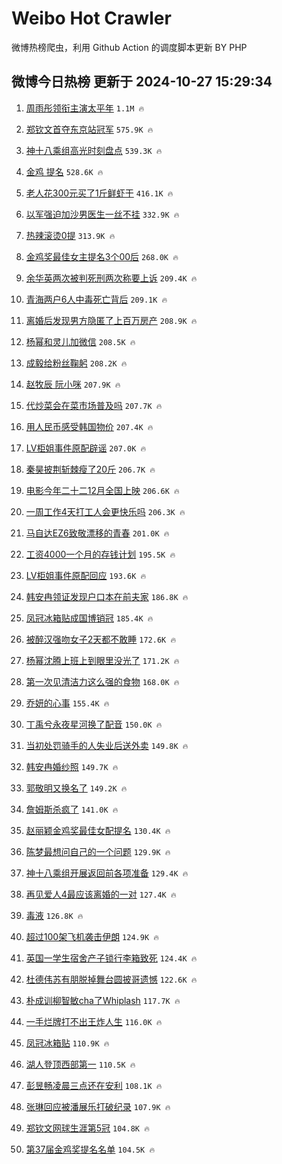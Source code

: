 # Weibo Hot Crawler 



微博热榜爬虫，利用 Github Action 的调度脚本更新 BY PHP 


## 微博今日热榜 更新于 2024-10-27 15:29:34 
1. [周雨彤领衔主演太平年](https://s.weibo.com/weibo?q=%23%E5%91%A8%E9%9B%A8%E5%BD%A4%E9%A2%86%E8%A1%94%E4%B8%BB%E6%BC%94%E5%A4%AA%E5%B9%B3%E5%B9%B4%23&t=31&band_rank=1&Refer=top) `1.1M 🔥` 

1. [郑钦文首夺东京站冠军](https://s.weibo.com/weibo?q=%23%E9%83%91%E9%92%A6%E6%96%87%E9%A6%96%E5%A4%BA%E4%B8%9C%E4%BA%AC%E7%AB%99%E5%86%A0%E5%86%9B%23&t=31&band_rank=2&Refer=top) `575.9K 🔥` 

1. [神十八乘组高光时刻盘点](https://s.weibo.com/weibo?q=%23%E7%A5%9E%E5%8D%81%E5%85%AB%E4%B9%98%E7%BB%84%E9%AB%98%E5%85%89%E6%97%B6%E5%88%BB%E7%9B%98%E7%82%B9%23&t=31&band_rank=3&Refer=top) `539.3K 🔥` 

1. [金鸡 提名](https://s.weibo.com/weibo?q=%E9%87%91%E9%B8%A1%20%E6%8F%90%E5%90%8D&t=31&band_rank=4&Refer=top) `528.6K 🔥` 

1. [老人花300元买了1斤鲜虾干](https://s.weibo.com/weibo?q=%23%E8%80%81%E4%BA%BA%E8%8A%B1300%E5%85%83%E4%B9%B0%E4%BA%861%E6%96%A4%E9%B2%9C%E8%99%BE%E5%B9%B2%23&t=31&band_rank=5&Refer=top) `416.1K 🔥` 

1. [以军强迫加沙男医生一丝不挂](https://s.weibo.com/weibo?q=%23%E4%BB%A5%E5%86%9B%E5%BC%BA%E8%BF%AB%E5%8A%A0%E6%B2%99%E7%94%B7%E5%8C%BB%E7%94%9F%E4%B8%80%E4%B8%9D%E4%B8%8D%E6%8C%82%23&t=31&band_rank=6&Refer=top) `332.9K 🔥` 

1. [热辣滚烫0提](https://s.weibo.com/weibo?q=%23%E7%83%AD%E8%BE%A3%E6%BB%9A%E7%83%AB0%E6%8F%90%23&t=31&band_rank=7&Refer=top) `313.9K 🔥` 

1. [金鸡奖最佳女主提名3个00后](https://s.weibo.com/weibo?q=%23%E9%87%91%E9%B8%A1%E5%A5%96%E6%9C%80%E4%BD%B3%E5%A5%B3%E4%B8%BB%E6%8F%90%E5%90%8D3%E4%B8%AA00%E5%90%8E%23&t=31&band_rank=8&Refer=top) `268.0K 🔥` 

1. [余华英两次被判死刑两次称要上诉](https://s.weibo.com/weibo?q=%23%E4%BD%99%E5%8D%8E%E8%8B%B1%E4%B8%A4%E6%AC%A1%E8%A2%AB%E5%88%A4%E6%AD%BB%E5%88%91%E4%B8%A4%E6%AC%A1%E7%A7%B0%E8%A6%81%E4%B8%8A%E8%AF%89%23&t=31&band_rank=9&Refer=top) `209.4K 🔥` 

1. [青海两户6人中毒死亡背后](https://s.weibo.com/weibo?q=%23%E9%9D%92%E6%B5%B7%E4%B8%A4%E6%88%B76%E4%BA%BA%E4%B8%AD%E6%AF%92%E6%AD%BB%E4%BA%A1%E8%83%8C%E5%90%8E%23&t=31&band_rank=10&Refer=top) `209.1K 🔥` 

1. [离婚后发现男方隐匿了上百万房产](https://s.weibo.com/weibo?q=%23%E7%A6%BB%E5%A9%9A%E5%90%8E%E5%8F%91%E7%8E%B0%E7%94%B7%E6%96%B9%E9%9A%90%E5%8C%BF%E4%BA%86%E4%B8%8A%E7%99%BE%E4%B8%87%E6%88%BF%E4%BA%A7%23&t=31&band_rank=11&Refer=top) `208.9K 🔥` 

1. [杨幂和灵儿加微信](https://s.weibo.com/weibo?q=%E6%9D%A8%E5%B9%82%E5%92%8C%E7%81%B5%E5%84%BF%E5%8A%A0%E5%BE%AE%E4%BF%A1&t=31&band_rank=12&Refer=top) `208.5K 🔥` 

1. [成毅给粉丝鞠躬](https://s.weibo.com/weibo?q=%23%E6%88%90%E6%AF%85%E7%BB%99%E7%B2%89%E4%B8%9D%E9%9E%A0%E8%BA%AC%23&t=31&band_rank=13&Refer=top) `208.2K 🔥` 

1. [赵牧辰 阮小咪](https://s.weibo.com/weibo?q=%E8%B5%B5%E7%89%A7%E8%BE%B0%20%E9%98%AE%E5%B0%8F%E5%92%AA&t=31&band_rank=14&Refer=top) `207.9K 🔥` 

1. [代炒菜会在菜市场普及吗](https://s.weibo.com/weibo?q=%23%E4%BB%A3%E7%82%92%E8%8F%9C%E4%BC%9A%E5%9C%A8%E8%8F%9C%E5%B8%82%E5%9C%BA%E6%99%AE%E5%8F%8A%E5%90%97%23&t=31&band_rank=15&Refer=top) `207.7K 🔥` 

1. [用人民币感受韩国物价](https://s.weibo.com/weibo?q=%E7%94%A8%E4%BA%BA%E6%B0%91%E5%B8%81%E6%84%9F%E5%8F%97%E9%9F%A9%E5%9B%BD%E7%89%A9%E4%BB%B7&t=31&band_rank=16&Refer=top) `207.4K 🔥` 

1. [LV柜姐事件原配辟谣](https://s.weibo.com/weibo?q=%23LV%E6%9F%9C%E5%A7%90%E4%BA%8B%E4%BB%B6%E5%8E%9F%E9%85%8D%E8%BE%9F%E8%B0%A3%23&t=31&band_rank=17&Refer=top) `207.0K 🔥` 

1. [秦昊披荆斩棘瘦了20斤](https://s.weibo.com/weibo?q=%E7%A7%A6%E6%98%8A%E6%8A%AB%E8%8D%86%E6%96%A9%E6%A3%98%E7%98%A6%E4%BA%8620%E6%96%A4&t=31&band_rank=18&Refer=top) `206.7K 🔥` 

1. [电影今年二十二12月全国上映](https://s.weibo.com/weibo?q=%23%E7%94%B5%E5%BD%B1%E4%BB%8A%E5%B9%B4%E4%BA%8C%E5%8D%81%E4%BA%8C12%E6%9C%88%E5%85%A8%E5%9B%BD%E4%B8%8A%E6%98%A0%23&t=31&band_rank=19&Refer=top) `206.6K 🔥` 

1. [一周工作4天打工人会更快乐吗](https://s.weibo.com/weibo?q=%23%E4%B8%80%E5%91%A8%E5%B7%A5%E4%BD%9C4%E5%A4%A9%E6%89%93%E5%B7%A5%E4%BA%BA%E4%BC%9A%E6%9B%B4%E5%BF%AB%E4%B9%90%E5%90%97%23&t=31&band_rank=20&Refer=top) `206.3K 🔥` 

1. [马自达EZ6致敬漂移的青春](https://s.weibo.com/weibo?q=%23%E9%A9%AC%E8%87%AA%E8%BE%BEEZ6%E8%87%B4%E6%95%AC%E6%BC%82%E7%A7%BB%E7%9A%84%E9%9D%92%E6%98%A5%23&t=31&band_rank=21&Refer=top) `201.0K 🔥` 

1. [工资4000一个月的存钱计划](https://s.weibo.com/weibo?q=%E5%B7%A5%E8%B5%844000%E4%B8%80%E4%B8%AA%E6%9C%88%E7%9A%84%E5%AD%98%E9%92%B1%E8%AE%A1%E5%88%92&t=31&band_rank=22&Refer=top) `195.5K 🔥` 

1. [LV柜姐事件原配回应](https://s.weibo.com/weibo?q=%23LV%E6%9F%9C%E5%A7%90%E4%BA%8B%E4%BB%B6%E5%8E%9F%E9%85%8D%E5%9B%9E%E5%BA%94%23&t=31&band_rank=23&Refer=top) `193.6K 🔥` 

1. [韩安冉领证发现户口本在前夫家](https://s.weibo.com/weibo?q=%23%E9%9F%A9%E5%AE%89%E5%86%89%E9%A2%86%E8%AF%81%E5%8F%91%E7%8E%B0%E6%88%B7%E5%8F%A3%E6%9C%AC%E5%9C%A8%E5%89%8D%E5%A4%AB%E5%AE%B6%23&t=31&band_rank=24&Refer=top) `186.8K 🔥` 

1. [凤冠冰箱贴成国博销冠](https://s.weibo.com/weibo?q=%23%E5%87%A4%E5%86%A0%E5%86%B0%E7%AE%B1%E8%B4%B4%E6%88%90%E5%9B%BD%E5%8D%9A%E9%94%80%E5%86%A0%23&t=31&band_rank=25&Refer=top) `185.4K 🔥` 

1. [被醉汉强吻女子2天都不敢睡](https://s.weibo.com/weibo?q=%23%E8%A2%AB%E9%86%89%E6%B1%89%E5%BC%BA%E5%90%BB%E5%A5%B3%E5%AD%902%E5%A4%A9%E9%83%BD%E4%B8%8D%E6%95%A2%E7%9D%A1%23&t=31&band_rank=26&Refer=top) `172.6K 🔥` 

1. [杨幂沈腾上班上到眼里没光了](https://s.weibo.com/weibo?q=%E6%9D%A8%E5%B9%82%E6%B2%88%E8%85%BE%E4%B8%8A%E7%8F%AD%E4%B8%8A%E5%88%B0%E7%9C%BC%E9%87%8C%E6%B2%A1%E5%85%89%E4%BA%86&t=31&band_rank=27&Refer=top) `171.2K 🔥` 

1. [第一次见清洁力这么强的食物](https://s.weibo.com/weibo?q=%E7%AC%AC%E4%B8%80%E6%AC%A1%E8%A7%81%E6%B8%85%E6%B4%81%E5%8A%9B%E8%BF%99%E4%B9%88%E5%BC%BA%E7%9A%84%E9%A3%9F%E7%89%A9&t=31&band_rank=28&Refer=top) `168.0K 🔥` 

1. [乔妍的心事](https://s.weibo.com/weibo?q=%E4%B9%94%E5%A6%8D%E7%9A%84%E5%BF%83%E4%BA%8B&t=31&band_rank=29&Refer=top) `155.4K 🔥` 

1. [丁禹兮永夜星河换了配音](https://s.weibo.com/weibo?q=%23%E4%B8%81%E7%A6%B9%E5%85%AE%E6%B0%B8%E5%A4%9C%E6%98%9F%E6%B2%B3%E6%8D%A2%E4%BA%86%E9%85%8D%E9%9F%B3%23&t=31&band_rank=30&Refer=top) `150.0K 🔥` 

1. [当初处罚骑手的人失业后送外卖](https://s.weibo.com/weibo?q=%E5%BD%93%E5%88%9D%E5%A4%84%E7%BD%9A%E9%AA%91%E6%89%8B%E7%9A%84%E4%BA%BA%E5%A4%B1%E4%B8%9A%E5%90%8E%E9%80%81%E5%A4%96%E5%8D%96&t=31&band_rank=31&Refer=top) `149.8K 🔥` 

1. [韩安冉婚纱照](https://s.weibo.com/weibo?q=%23%E9%9F%A9%E5%AE%89%E5%86%89%E5%A9%9A%E7%BA%B1%E7%85%A7%23&t=31&band_rank=32&Refer=top) `149.7K 🔥` 

1. [郭敬明又换名了](https://s.weibo.com/weibo?q=%23%E9%83%AD%E6%95%AC%E6%98%8E%E5%8F%88%E6%8D%A2%E5%90%8D%E4%BA%86%23&t=31&band_rank=33&Refer=top) `149.2K 🔥` 

1. [詹姆斯杀疯了](https://s.weibo.com/weibo?q=%23%E8%A9%B9%E5%A7%86%E6%96%AF%E6%9D%80%E7%96%AF%E4%BA%86%23&t=31&band_rank=34&Refer=top) `141.0K 🔥` 

1. [赵丽颖金鸡奖最佳女配提名](https://s.weibo.com/weibo?q=%23%E8%B5%B5%E4%B8%BD%E9%A2%96%E9%87%91%E9%B8%A1%E5%A5%96%E6%9C%80%E4%BD%B3%E5%A5%B3%E9%85%8D%E6%8F%90%E5%90%8D%23&t=31&band_rank=35&Refer=top) `130.4K 🔥` 

1. [陈梦最想问自己的一个问题](https://s.weibo.com/weibo?q=%23%E9%99%88%E6%A2%A6%E6%9C%80%E6%83%B3%E9%97%AE%E8%87%AA%E5%B7%B1%E7%9A%84%E4%B8%80%E4%B8%AA%E9%97%AE%E9%A2%98%23&t=31&band_rank=36&Refer=top) `129.9K 🔥` 

1. [神十八乘组开展返回前各项准备](https://s.weibo.com/weibo?q=%23%E7%A5%9E%E5%8D%81%E5%85%AB%E4%B9%98%E7%BB%84%E5%BC%80%E5%B1%95%E8%BF%94%E5%9B%9E%E5%89%8D%E5%90%84%E9%A1%B9%E5%87%86%E5%A4%87%23&t=31&band_rank=37&Refer=top) `129.4K 🔥` 

1. [再见爱人4最应该离婚的一对](https://s.weibo.com/weibo?q=%E5%86%8D%E8%A7%81%E7%88%B1%E4%BA%BA4%E6%9C%80%E5%BA%94%E8%AF%A5%E7%A6%BB%E5%A9%9A%E7%9A%84%E4%B8%80%E5%AF%B9&t=31&band_rank=38&Refer=top) `127.4K 🔥` 

1. [毒液](https://s.weibo.com/weibo?q=%E6%AF%92%E6%B6%B2&t=31&band_rank=39&Refer=top) `126.8K 🔥` 

1. [超过100架飞机袭击伊朗](https://s.weibo.com/weibo?q=%23%E8%B6%85%E8%BF%87100%E6%9E%B6%E9%A3%9E%E6%9C%BA%E8%A2%AD%E5%87%BB%E4%BC%8A%E6%9C%97%23&t=31&band_rank=40&Refer=top) `124.9K 🔥` 

1. [英国一学生宿舍产子锁行李箱致死](https://s.weibo.com/weibo?q=%23%E8%8B%B1%E5%9B%BD%E4%B8%80%E5%AD%A6%E7%94%9F%E5%AE%BF%E8%88%8D%E4%BA%A7%E5%AD%90%E9%94%81%E8%A1%8C%E6%9D%8E%E7%AE%B1%E8%87%B4%E6%AD%BB%23&t=31&band_rank=41&Refer=top) `124.4K 🔥` 

1. [杜德伟苏有朋脱掉舞台圆披哥遗憾](https://s.weibo.com/weibo?q=%E6%9D%9C%E5%BE%B7%E4%BC%9F%E8%8B%8F%E6%9C%89%E6%9C%8B%E8%84%B1%E6%8E%89%E8%88%9E%E5%8F%B0%E5%9C%86%E6%8A%AB%E5%93%A5%E9%81%97%E6%86%BE&t=31&band_rank=42&Refer=top) `122.6K 🔥` 

1. [朴成训柳智敏cha了Whiplash](https://s.weibo.com/weibo?q=%23%E6%9C%B4%E6%88%90%E8%AE%AD%E6%9F%B3%E6%99%BA%E6%95%8Fcha%E4%BA%86Whiplash%23&t=31&band_rank=43&Refer=top) `117.7K 🔥` 

1. [一手烂牌打不出王炸人生](https://s.weibo.com/weibo?q=%E4%B8%80%E6%89%8B%E7%83%82%E7%89%8C%E6%89%93%E4%B8%8D%E5%87%BA%E7%8E%8B%E7%82%B8%E4%BA%BA%E7%94%9F&t=31&band_rank=44&Refer=top) `116.0K 🔥` 

1. [凤冠冰箱贴](https://s.weibo.com/weibo?q=%E5%87%A4%E5%86%A0%E5%86%B0%E7%AE%B1%E8%B4%B4&t=31&band_rank=45&Refer=top) `110.9K 🔥` 

1. [湖人登顶西部第一](https://s.weibo.com/weibo?q=%23%E6%B9%96%E4%BA%BA%E7%99%BB%E9%A1%B6%E8%A5%BF%E9%83%A8%E7%AC%AC%E4%B8%80%23&t=31&band_rank=46&Refer=top) `110.5K 🔥` 

1. [彭昱畅凌晨三点还在安利](https://s.weibo.com/weibo?q=%23%E5%BD%AD%E6%98%B1%E7%95%85%E5%87%8C%E6%99%A8%E4%B8%89%E7%82%B9%E8%BF%98%E5%9C%A8%E5%AE%89%E5%88%A9%23&t=31&band_rank=47&Refer=top) `108.1K 🔥` 

1. [张琳回应被潘展乐打破纪录](https://s.weibo.com/weibo?q=%E5%BC%A0%E7%90%B3%E5%9B%9E%E5%BA%94%E8%A2%AB%E6%BD%98%E5%B1%95%E4%B9%90%E6%89%93%E7%A0%B4%E7%BA%AA%E5%BD%95&t=31&band_rank=48&Refer=top) `107.9K 🔥` 

1. [郑钦文网球生涯第5冠](https://s.weibo.com/weibo?q=%23%E9%83%91%E9%92%A6%E6%96%87%E7%BD%91%E7%90%83%E7%94%9F%E6%B6%AF%E7%AC%AC5%E5%86%A0%23&t=31&band_rank=49&Refer=top) `104.8K 🔥` 

1. [第37届金鸡奖提名名单](https://s.weibo.com/weibo?q=%23%E7%AC%AC37%E5%B1%8A%E9%87%91%E9%B8%A1%E5%A5%96%E6%8F%90%E5%90%8D%E5%90%8D%E5%8D%95%23&t=31&band_rank=50&Refer=top) `104.5K 🔥` 

